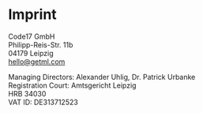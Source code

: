# Imprint

Code17 GmbH <br>
Philipp-Reis-Str. 11b <br>
04179 Leipzig <br>
‍hello@getml.com

Managing Directors: Alexander Uhlig, Dr. Patrick Urbanke <br>
Registration Court: Amtsgericht Leipzig <br>
HRB 34030 <br>
VAT ID: DE313712523